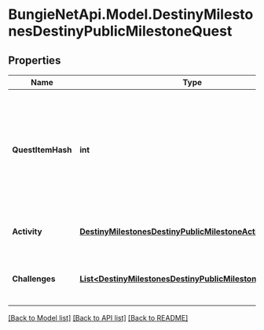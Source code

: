 # BungieNetApi.Model.DestinyMilestonesDestinyPublicMilestoneQuest
## Properties

Name | Type | Description | Notes
------------ | ------------- | ------------- | -------------
**QuestItemHash** | **int** | Quests are defined as Items in content. As such, this is the hash identifier of the DestinyInventoryItemDefinition that represents this quest. It will have pointers to all of the steps in the quest, and display information for the quest (title, description, icon etc) Individual steps will be referred to in the Quest item&#39;s DestinyInventoryItemDefinition.setData property, and themselves are Items with their own renderable data. | [optional] 
**Activity** | [**DestinyMilestonesDestinyPublicMilestoneActivity**](DestinyMilestonesDestinyPublicMilestoneActivity.md) | A milestone need not have an active activity, but if there is one it will be returned here, along with any variant and additional information. | [optional] 
**Challenges** | [**List&lt;DestinyMilestonesDestinyPublicMilestoneChallenge&gt;**](DestinyMilestonesDestinyPublicMilestoneChallenge.md) | For the given quest there could be 0-to-Many challenges: mini quests that you can perform in the course of doing this quest, that may grant you rewards and benefits. | [optional] 

[[Back to Model list]](../README.md#documentation-for-models) [[Back to API list]](../README.md#documentation-for-api-endpoints) [[Back to README]](../README.md)

